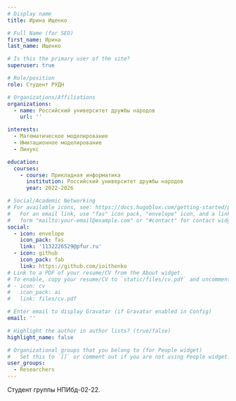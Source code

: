 ```yaml
---
# Display name
title: Ирина Ищенко

# Full Name (for SEO)
first_name: Ирина
last_name: Ищенко

# Is this the primary user of the site?
superuser: true

# Role/position
role: Студент РУДН

# Organizations/Affiliations
organizations:
  - name: Российский университет дружбы народов
    url: ''

interests:
  - Математическое моделирование
  - Имитационное моделирование
  - Линукс

education:
  courses:
    - course: Прикладная информатика
      institution: Российский университет дружбы народов
      year: 2022-2026

# Social/Academic Networking
# For available icons, see: https://docs.hugoblox.com/getting-started/page-builder/#icons
#   For an email link, use "fas" icon pack, "envelope" icon, and a link in the
#   form "mailto:your-email@example.com" or "#contact" for contact widget.
social:
  - icon: envelope
    icon_pack: fas
    link: '1132226529@pfur.ru'
  - icon: github
    icon_pack: fab
    link: https://github.com/ioithenko
# Link to a PDF of your resume/CV from the About widget.
# To enable, copy your resume/CV to `static/files/cv.pdf` and uncomment the lines below.
# - icon: cv
#   icon_pack: ai
#   link: files/cv.pdf

# Enter email to display Gravatar (if Gravatar enabled in Config)
email: ''

# Highlight the author in author lists? (true/false)
highlight_name: false

# Organizational groups that you belong to (for People widget)
#   Set this to `[]` or comment out if you are not using People widget.
user_groups:
  - Researchers
---
```


Студент группы НПИбд-02-22.
